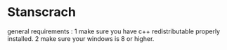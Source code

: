 # Stanscrach
general requirements :
1 make sure you have c++ redistributable properly installed.
2 make sure your windows is 8 or higher.
